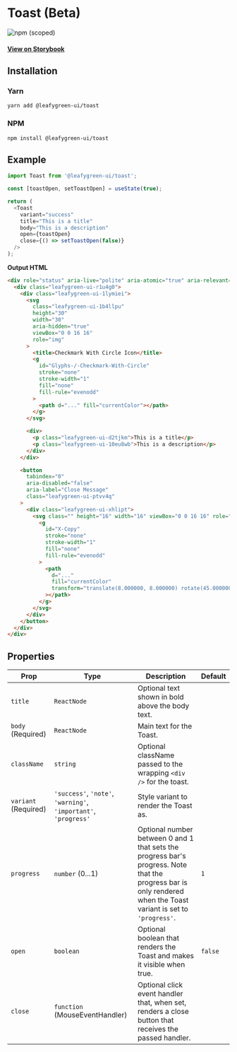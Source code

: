 # Toast (Beta)

![npm (scoped)](https://img.shields.io/npm/v/@leafygreen-ui/toast.svg)

#### [View on Storybook](https://mongodb.github.io/leafygreen-ui/?path=/story/toast--default)

## Installation

### Yarn

```shell
yarn add @leafygreen-ui/toast
```

### NPM

```shell
npm install @leafygreen-ui/toast
```

## Example

```js
import Toast from '@leafygreen-ui/toast';

const [toastOpen, setToastOpen] = useState(true);

return (
  <Toast
    variant="success"
    title="This is a title"
    body="This is a description"
    open={toastOpen}
    close={() => setToastOpen(false)}
  />
);
```

**Output HTML**

```html
<div role="status" aria-live="polite" aria-atomic="true" aria-relevant="all">
  <div class="leafygreen-ui-r1u4g0">
    <div class="leafygreen-ui-1lymiei">
      <svg
        class="leafygreen-ui-1b4llpu"
        height="30"
        width="30"
        aria-hidden="true"
        viewBox="0 0 16 16"
        role="img"
      >
        <title>Checkmark With Circle Icon</title>
        <g
          id="Glyphs-/-Checkmark-With-Circle"
          stroke="none"
          stroke-width="1"
          fill="none"
          fill-rule="evenodd"
        >
          <path d="..." fill="currentColor"></path>
        </g>
      </svg>

      <div>
        <p class="leafygreen-ui-d2tjkm">This is a title</p>
        <p class="leafygreen-ui-10eu8wb">This is a description</p>
      </div>
    </div>

    <button
      tabindex="0"
      aria-disabled="false"
      aria-label="Close Message"
      class="leafygreen-ui-ptvv4q"
    >
      <div class="leafygreen-ui-xhlipt">
        <svg class="" height="16" width="16" viewBox="0 0 16 16" role="img">
          <g
            id="X-Copy"
            stroke="none"
            stroke-width="1"
            fill="none"
            fill-rule="evenodd"
          >
            <path
              d="..."
              fill="currentColor"
              transform="translate(8.000000, 8.000000) rotate(45.000000) translate(-8.000000, -8.000000) "
            ></path>
          </g>
        </svg>
      </div>
    </button>
  </div>
</div>
```

## Properties

| Prop                 | Type                                                            | Description                                                                                                                                                       | Default |
| -------------------- | --------------------------------------------------------------- | ----------------------------------------------------------------------------------------------------------------------------------------------------------------- | ------- |
| `title`              | `ReactNode`                                                     | Optional text shown in bold above the body text.                                                                                                                  |         |
| `body` (Required)    | `ReactNode`                                                     | Main text for the Toast.                                                                                                                                          |         |
| `className`          | `string`                                                        | Optional className passed to the wrapping `<div />` for the toast.                                                                                                |         |
| `variant` (Required) | `'success'`, `'note'`, `'warning'`, `'important'`, `'progress'` | Style variant to render the Toast as.                                                                                                                             |         |
| `progress`           | `number` (0...1)                                                | Optional number between 0 and 1 that sets the progress bar's progress. Note that the progress bar is only rendered when the Toast variant is set to `'progress'`. | `1`     |
| `open`               | `boolean`                                                       | Optional boolean that renders the Toast and makes it visible when true.                                                                                           | `false` |
| `close`              | `function` (MouseEventHandler)                                  | Optional click event handler that, when set, renders a close button that receives the passed handler.                                                             |         |
